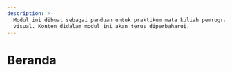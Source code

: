 ```yaml
---
description: >-
  Modul ini dibuat sebagai panduan untuk praktikum mata kuliah pemrograman
  visual. Konten didalam modul ini akan terus diperbaharui.
---
```


# Beranda

